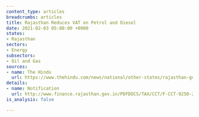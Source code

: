 ```yaml
---
content_type: articles
breadcrumbs: articles
title: Rajasthan Reduces VAT on Petrol and Diesel
date: 2021-02-03 05:00:00 +0000
states:
- Rajasthan
sectors:
- Energy
subsectors:
- Oil and Gas
sources:
- name: The Hindu
  url: https://www.thehindu.com/news/national/other-states/rajasthan-govt-announces-2-cut-in-vat-on-petrol-diesel/article33693199.ece
details:
- name: Notification
  url: http://www.finance.rajasthan.gov.in/PDFDOCS/TAX/CCT/F-CCT-9250-28012021.pdf
is_analysis: false

---
```

